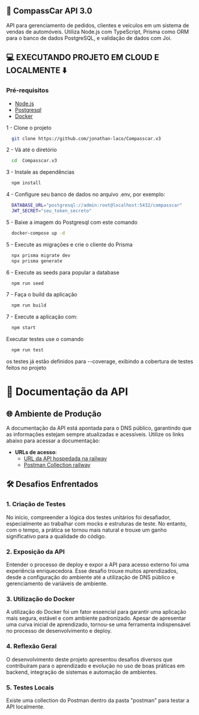 ## 🚗 CompassCar API 3.0

API para gerenciamento de pedidos, clientes e veículos em um sistema de vendas de automóveis. Utiliza Node.js com TypeScript, Prisma como ORM para o banco de dados PostgreSQL, e validação de dados com Joi.

## 💻 EXECUTANDO PROJETO EM CLOUD E LOCALMENTE ⬇️

### Pré-requisitos

- [Node.js](https://nodejs.org/)
- [Postgresql](https://www.postgresql.org/)
- [Docker](https://www.docker.com/)

1 - Clone o projeto

```bash
  git clone https://github.com/jonathan-laco/Compasscar.v3
```

2 - Vá até o diretório

```bash
  cd  Compasscar.v3
```

3 - Instale as dependências

```bash
  npm install
```

4 - Configure seu banco de dados no arquivo .env, por exemplo:

```bash
  DATABASE_URL="postgresql://admin:root@localhost:5432/compasscar"
  JWT_SECRET="seu_token_secreto"
```

5 - Baixe a imagem do Postgresql com este comando

```bash
  docker-compose up -d
```

5 - Execute as migrações e crie o cliente do Prisma

```bash
  npx prisma migrate dev
  npx prisma generate
```

6 - Execute as seeds para popular a database

```bash
  npm run seed
```

7 - Faça o build da aplicação

```bash
  npm run build
```

7 - Execute a aplicação com:

```bash
  npm start
```

Executar testes use o comando

```bash
  npm run test
```

os testes já estão definidos para --coverage, exibindo a cobertura de testes feitos no projeto

# 🔢 Documentação da API

## 🌐 Ambiente de Produção

A documentação da API está apontada para o DNS público, garantindo que as informações estejam sempre atualizadas e acessíveis. Utilize os links abaixo para acessar a documentação:

- **URLs de acesso**:
  - [URL da API hospedada na railway](https://compasscarv3-production.up.railway.app/api-docs)
  - [Postman Collection railway](https://www.postman.com/jonathan0x539/workspace/compasscar-v3/collection/14156529-d51a5a9f-4688-4a37-aafe-6b49f2faeeeb?action=share&source=copy-link&creator=14156529)

## 🛠️ Desafios Enfrentados

### 1. Criação de Testes

No início, compreender a lógica dos testes unitários foi desafiador, especialmente ao trabalhar com mocks e estruturas de teste. No entanto, com o tempo, a prática se tornou mais natural e trouxe um ganho significativo para a qualidade do código.

### 2. Exposição da API

Entender o processo de deploy e expor a API para acesso externo foi uma experiência enriquecedora. Esse desafio trouxe muitos aprendizados, desde a configuração do ambiente até a utilização de DNS público e gerenciamento de variáveis de ambiente.

### 3. Utilização do Docker

A utilização do Docker foi um fator essencial para garantir uma aplicação mais segura, estável e com ambiente padronizado. Apesar de apresentar uma curva inicial de aprendizado, tornou-se uma ferramenta indispensável no processo de desenvolvimento e deploy.

### 4. Reflexão Geral

O desenvolvimento deste projeto apresentou desafios diversos que contribuíram para o aprendizado e evolução no uso de boas práticas em backend, integração de sistemas e automação de ambientes.

### 5. Testes Locais

Existe uma collection do Postman dentro da pasta "postman" para testar a API localmente.
